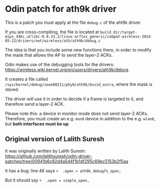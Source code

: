 Odin patch for ath9k driver
===========================

This is a patch you must apply at the file `debug.c` of the aht9k driver.

If you are cross-compiling, the file is located at `build_dir/target-mips_34kc_uClibc-0.9.33.2/linux-ar71xx_generic/compat-wireless-2014-05-22/drivers/net/wireless/ath/ath9k/debug.c`

The idea is that you include some new functions there, in order to modify the mask that allows the AP to send the layer-2 ACKs.

Odin makes use of the debugging tools for the drivers: https://wireless.wiki.kernel.org/en/users/drivers/ath9k/debug.

It creates a file called `/sys/kernel/debug/ieee80211/phy0/ath9k/bssid_extra`, where the mask is stored.

The driver will use it in order to decide if a frame is targeted to it, and therefore send a layer-2 ACK.

Please note this: a device in monitor mode does not send layer-2 ACKs. Therefore, you must create an e.g. `mon0` device in addition to the e.g. `wlan0`, but **both interfaces must be up**.


Original version of Lalith Suresh
---------------------------------
It was originally written by Lalith Suresh:
https://github.com/lalithsuresh/odin-driver-patches/tree/00941b6c82d4a5d4f1b1df295c69ec5153b2f5aa

It has a bug: line 46 says
`+	.open = ath9k_debugfs_open,`

But it should say
`+	.open = simple_open,`

